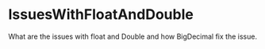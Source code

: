 # IssuesWithFloatAndDouble
What are the issues with float and Double and how BigDecimal fix the issue.
